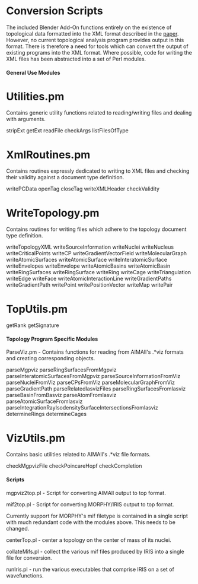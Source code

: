 # Conversion Scripts

The included Blender Add-On functions entirely on the existence of topological data formatted into the XML format described in the [paper](https://www.researchgate.net/publication/319407440_Rhorix_An_interface_between_quantum_chemical_topology_and_the_3D_graphics_program_blender).
However, no current topological analysis program provides output in this format.
There is therefore a need for tools which can convert the output of existing programs into the XML format.
Where possible, code for writing the XML files has been abstracted into a set of Perl modules.

#### General Use Modules

# Utilities.pm
Contains generic utility functions related to reading/writing files and dealing with arguments.

stripExt
getExt
readFile
checkArgs
listFilesOfType

# XmlRoutines.pm
Contains routines expressly dedicated to writing to XML files and checking their validity against a document type definition.

writePCData
openTag
closeTag
writeXMLHeader
checkValidity

# WriteTopology.pm
Contains routines for writing files which adhere to the topology document type definition.

writeTopologyXML
writeSourceInformation
writeNuclei
writeNucleus
writeCriticalPoints
writeCP
writeGradientVectorField
writeMolecularGraph
writeAtomicSurfaces
writeAtomicSurface
writeInteratomicSurface
writeEnvelopes
writeEnvelope
writeAtomicBasins
writeAtomicBasin
writeRingSurfaces
writeRingSurface
writeRing
writeCage
writeTriangulation
writeEdge
writeFace
writeAtomicInteractionLine
writeGradientPaths
writeGradientPath
writePoint
writePositionVector
writeMap
writePair

# TopUtils.pm
getRank
getSignature

#### Topology Program Specific Modules

ParseViz.pm - Contains functions for reading from AIMAll's .*viz formats and creating corresponding objects.

parseMgpviz
parseRingSurfacesFromMgpviz
parseInteratomicSurfacesFromMgpviz
parseSourceInformationFromViz
parseNucleiFromViz
parseCPsFromViz
parseMolecularGraphFromViz
parseGradientPath
parseRelatedIasvizFiles
parseRingSurfacesFromIasviz
parseBasinFromBasviz
parseAtomFromIasviz
parseAtomicSurfaceFromIasviz
parseIntegrationRayIsodensitySurfaceIntersectionsFromIasviz
determineRings
determineCages

# VizUtils.pm
Contains basic utilities related to AIMAll's .*viz file formats.

checkMgpvizFile
checkPoincareHopf
checkCompletion

#### Scripts

mgpviz2top.pl - Script for converting AIMAll output to top format.

mif2top.pl - Script for converting MORPHY/IRIS output to top format.

Currently support for MORPHY's mif filetype is contained in a single script with much redundant code with the modules above.
This needs to be changed.

centerTop.pl - center a topology on the center of mass of its nuclei.

collateMifs.pl - collect the various mif files produced by IRIS into a single file for conversion.

runIris.pl - run the various executables that comprise IRIS on a set of wavefunctions.
